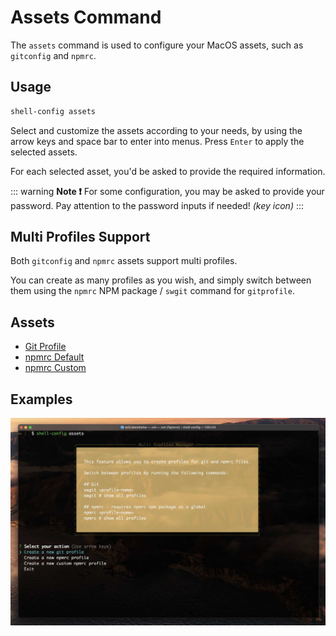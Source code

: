 <script setup>
    const repoUrl = 'https://github.com/Avivbens/shell-config/tree/HEAD'
</script>

# Assets Command

The `assets` command is used to configure your MacOS assets, such as `gitconfig` and `npmrc`.

## Usage

```bash
shell-config assets
```

Select and customize the assets according to your needs, by using the arrow keys and space bar to enter into menus. Press `Enter` to apply the selected assets.

For each selected asset, you'd be asked to provide the required information.

::: warning **Note ❗**
For some configuration, you may be asked to provide your password.
Pay attention to the password inputs if needed! *(key icon)*
:::

## Multi Profiles Support

Both `gitconfig` and `npmrc` assets support multi profiles.

You can create as many profiles as you wish, and simply switch between them using the `npmrc` NPM package / `swgit` command for `gitprofile`.

## Assets

-   [Git Profile](https://github.com/Avivbens/shell-config/tree/HEAD/assets/.gitconfig.template)
-   [npmrc Default](https://github.com/Avivbens/shell-config/tree/HEAD/assets/.npmrc.template)
-   [npmrc Custom](https://github.com/Avivbens/shell-config/tree/HEAD/assets/.npmrc.custom.template)

## Examples

![Assets Page](../../public/assets-command.jpg)
